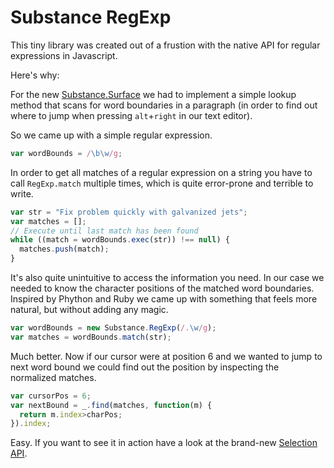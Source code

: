 # Substance RegExp

This tiny library was created out of a frustion with the native API for
regular expressions in Javascript.

Here's why:

For the new [Substance.Surface](http://github.com/substance/surface) 
we had to implement a simple lookup method that scans for word boundaries
in a paragraph (in order to find out where to jump when pressing `alt`+`right` in our text editor).

So we came up with a simple regular expression.

```js
var wordBounds = /\b\w/g;
```

In order to get all matches of a regular expression on a string you have to call `RegExp.match` multiple times, which is quite error-prone and terrible to write.

```js
var str = "Fix problem quickly with galvanized jets";
var matches = [];
// Execute until last match has been found
while ((match = wordBounds.exec(str)) !== null) {
  matches.push(match);
}
```

It's also quite unintuitive to access the information you need. In our case we needed to know the character positions of the matched word boundaries. Inspired by Phython and Ruby we came up with something that feels more natural, but without adding any magic.

```js
var wordBounds = new Substance.RegExp(/.\w/g);
var matches = wordBounds.match(str);
```

Much better. Now if our cursor were at position 6 and we wanted to jump to next word bound we could find out the position by inspecting the normalized matches.

```js
var cursorPos = 6;
var nextBound = _.find(matches, function(m) {
  return m.index>charPos;
}).index;
```

Easy. If you want to see it in action have a look at the brand-new [Selection API](https://github.com/substance/document/blob/master/src/selection.js).
